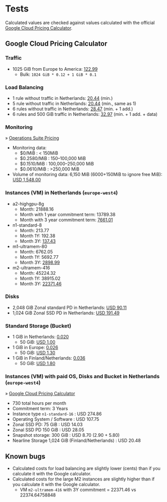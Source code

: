 # Tests

Calculated values are checked against values calculated with the official [Google Cloud Pricing Calculator](https://cloud.google.com/products/calculator/).

## Google Cloud Pricing Calculator

### Traffic

* 1025 GiB from Europe to America: [122.99](https://cloud.google.com/products/calculator/#id=ced21c73-18a2-4318-a85c-d528a4d51871)
	* Bulk: `1024 GiB * 0.12 + 1 GiB * 0.1`

### Load Balancing

* 1 rule without traffic in Netherlands: [20.44](https://cloud.google.com/products/calculator/#id=a0b3d7ea-c302-45cb-96a3-3d08ad0bcae3) (min.)
* 5 rule without traffic in Netherlands: [20.44](https://cloud.google.com/products/calculator/#id=4a37c28a-8608-4538-8a78-49b2102dce01) (min., same as 1)
* 6 rules without traffic in Netherlands: [28.47](https://cloud.google.com/products/calculator/#id=050901e3-2d0c-4253-8f96-48db763233c2) (min. + 1 add.)
* 6 rules and 500 GiB traffic in Netherlands: [32.97](https://cloud.google.com/products/calculator/#id=5c284335-23e1-4ec9-a4d1-e845ef401554) (min. + 1 add. + data)

### Monitoring

» [Operations Suite Pricing](https://cloud.google.com/monitoring#pricing)

*  Monitoring data:
	* $0/MiB      : < 150MiB
	* $0.2580/MiB : 150–100,000 MiB
	* $0.1510/MiB : 100,000–250,000 MiB
	* $0.0610/MiB : >250,000 MiB
* Volume of monitoring data: 6,150 MiB (6000+150MiB to ignore free MiB): [USD 1,548.00](https://cloud.google.com/products/calculator/#id=096d19d3-e932-4030-b7e4-55d2dc55bd50)

### Instances (VM) in Netherlands (`europe-west4`)

* a2-highgpu-8g
	* Month:    21888.16
	* Month with 1 year commitment term: 13789.38
	* Month with 3 year commitment term: [7661.01](https://cloud.google.com/products/calculator/#id=b7514aa1-0965-4d1f-9343-57729ff7fa6b)
* n1-standard-8
	* Month: 213.77
	* Month 1Y: 192.38
	* Month 3Y: [137.43](https://cloud.google.com/products/calculator/#id=809774e9-50a0-4449-b498-53104aae96ad)
* m1-ultramem-80
	* Month:     6762.05
	* Month 1Y:  5692.77
	* Month 3Y: [2898.99](https://cloud.google.com/products/calculator/#id=f34a6886-ab71-4c6d-8ad4-b103025ce954)
* m2-ultramem-416
	* Month:     45224.32
	* Month 1Y:  38915.02
	* Month 3Y: [22371.46](https://cloud.google.com/products/calculator/#id=b19741aa-7ebe-4e1c-8cfb-e384f377afad)

### Disks

* 2,048 GiB Zonal standard PD in Netherlands: [USD 90.11](https://cloud.google.com/products/calculator/#id=b58d78cc-00e6-455d-9025-ad03afc921ce)
* 1,024 GiB Zonal SSD PD in Netherlands: [USD 191.49](https://cloud.google.com/products/calculator/#id=6e91da3e-4dbf-41f6-8b90-341dcf59fba2)

### Standard Storage (Bucket)

* 1 GiB in Netherlands: [0.020](https://cloud.google.com/products/calculator/#id=4802e205-ed93-4ed7-934a-364ea56a49ec)
	* 50 GiB: [USD 1.00](https://cloud.google.com/products/calculator/#id=98371b66-de19-4a39-a4e7-bf13eaa23dad)
* 1 GiB in Europe: [0.026](https://cloud.google.com/products/calculator/#id=4802e205-ed93-4ed7-934a-364ea56a49ec)
	* 50 GiB: [USD 1.30](https://cloud.google.com/products/calculator/#id=d928692d-dd31-488a-a977-ac40ccbd70e3)
* 1 GiB in Finland/Netherlands: [0.036](https://cloud.google.com/products/calculator/#id=4802e205-ed93-4ed7-934a-364ea56a49ec)
	* 50 GiB: [USD 1.80](https://cloud.google.com/products/calculator/#id=f78a02ff-b4df-41f9-8b08-01bd41dc9ba9)

### Instances (VM) with paid OS, Disks and Bucket in Netherlands (`europe-west4`)

» [Google Cloud Pricing Calculator](https://cloud.google.com/products/calculator/#id=5c806af2-1936-408e-87b0-4a94a62008c5)

* 730 total hours per month
* Commitment term: 3 Years
* Instance type `n1-standard-16`                   : USD 274.86
* Operating System / Software                      : USD 107.75
* Zonal SSD PD: 75 GiB                             : USD 14.03
* Zonal SSD PD 150 GiB                             : USD 28.05
* Snapshot storage: 300 GiB                        : USD 8.70 (2.90 + 5.80)
* Nearline Storage 1,024 GiB (Finland/Netherlands) : USD 20.48

## Known bugs

* Calculated costs for load balancing are slightly lower (cents) than if you calculate it with the Google calculator.
* Calculated costs for the large M2 instances are slightly higher than if you calculate it with the Google calculator.
	* VM `m2-ultramem-416` with 3Y commitment = 22371.46 vs 22374.64758848
